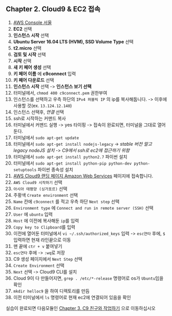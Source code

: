 ## Chapter 2. Cloud9 & EC2 접속
1. [AWS Console 서울](https://ap-northeast-2.console.aws.amazon.com/console/home?region=ap-northeast-2#)
2. **EC2** 선택
3. **인스턴스 시작** 선택
4. **Ubuntu Server 16.04 LTS (HVM), SSD Volume Type** 선택
5. **t2.micro** 선택
6. **검토 및 시작** 선택
7. **시작** 선택
8. **새 키 페어 생성** 선택
9. **키 페어 이름** 에 **c9connect** 입력
10. **키 페어 다운로드** 선택
11. **인스턴스 시작** 선택 -> **인스턴스 보기 선택**
12. 터미널에서, `chmod 400 c9connect.pem` 권한부여
13. 인스턴스를 선택하고 우측 하단의 `IPv4 퍼블릭 IP` 의 ip를 복사해둡니다. -> 이후에 사용할 것(ex. `13.124.12.140`)
14. 인스턴스 선택후, *연결* 선택
15. ssh로 시작하는 커맨드 복사
16. 터미널에서 커맨드 실행 -> yes 타이핑 -> 접속이 완료되면, 터미널을 그대로 열어둔다.
17. 터미널에서 `sudo apt-get update`
18. 터미널에서  `sudo apt-get install nodejs-legacy` -> *stable 버전 말고 legacy nodeJS 설치* -> *C9에서 ssh로 ec2에 접근하기 위함*
19. 터미널에서 `sudo apt-get install python2.7` 파이썬 설치
20. 터미널에서 `sudo apt-get install python-pip python-dev python-setuptools` 파이썬 종속성 설치
21. [AWS Cloud9 랜딩 페이지 Amazon Web Services](https://aws.amazon.com/ko/cloud9/) 페이지에 접속합니다.
22. `AWS Cloud9 시작하기` 선택
23. `아시아 태평양 (싱가포르)` 선택
24. 주황색 `Create environment` 선택
25.  `Name` 칸에 `c9connect` 를 적고 우측 하단 `Next step` 선택
26. `Environment type` 에 `Connect and run in remote server (SSH)` 선택
27. `User` 에 `ubuntu` 입력
28. `Host` 에 이전에 복사해둔 `ip`를 입력
29. `Copy key to Clipboard`를 입력
30. 이전에 열어둔 터미널에서 `vi ~/.ssh/authorized_keys` 입력 -> `esc연타` 후에, `$` 입력하면 현재 라인끝으로 이동
31. 맨 끝에 `ctr + v` 붙여넣기
32. `esc연타` 후에 -> `:wq`로 저장
33. C9 생성 페이지에서 `Next Step` 선택
34. `Create Environment` 선택
35. `Next` 선택 -> Cloud9 CLI를 설치
36. Cloud 9이 다 만들어지면,  `grep . /etc/*-release` 명령어로 os가 `Ubuntu`임을 확인
37. `mkdir helloc9` 을 하여 디렉토리를 만듬
38. 이전 터미널에서 `ls` 명령어로 현재 ec2에 연결되어 있음을 확인

실습이 완료되면 다음모듈인 [Chapter 3. C9 친구와 작업하기](../3_c9withFriends/README.md) 으로 이동하십시오
